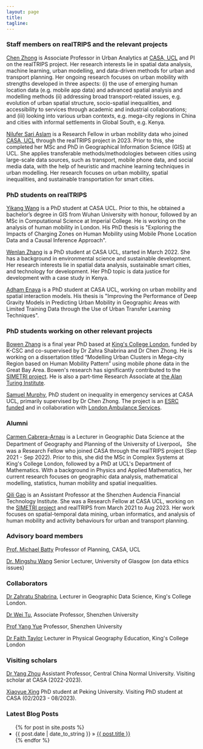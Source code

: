 ```yaml
---
layout: page
title: 
tagline:
---
```




### Staff members on realTRIPS and the relevant projects

[Chen Zhong](https://profiles.ucl.ac.uk/46973) is Associate Professor in Urban Analytics at [CASA, UCL](https://www.ucl.ac.uk/bartlett/casa) and PI on the realTRIPS project. Her research interests lie in spatial data analysis, machine learning, urban modelling, and data-driven methods for urban and transport planning. Her ongoing research focuses on urban mobility with strengths developed in three aspects: (i) the use of emerging human location data (e.g. mobile app data) and advanced spatial analysis and modelling methods (ii) addressing broad transport-related issues, e.g. evolution of urban spatial structure, socio-spatial inequalities, and accessibility to services through academic and industrial collaborations; and (iii) looking into various urban contexts, e.g. mega-city regions in China and cities with informal settlements in Global South, e.g. Kenya.

[Nilufer Sari Aslam](https://scholar.google.co.uk/citations?user=ha04uDcAAAAJ&hl=en) is a Research Fellow in urban mobility data who joined [CASA, UCL](https://www.ucl.ac.uk/bartlett/casa) through the realTRIPS project in 2023. Prior to this, she completed her MSc and PhD in Geographical Information Science (GIS) at UCL. She applies transferable methods/methodologies between cities using large-scale data sources, such as transport, mobile phone data, and social media data, with the help of heuristic and machine learning techniques in urban modelling. Her research focuses on urban mobility, spatial inequalities, and sustainable transportation for smart cities. 

### PhD students on realTRIPS

[Yikang Wang](https://yikang.site/) is a PhD student at CASA UCL. Prior to this, he obtained a bachelor’s degree in GIS from Wuhan University with honour, followed by an MSc in Computational Science at Imperial College. He is working on the analysis of human mobility in London. His PhD thesis is "Exploring the Impacts of Charging Zones on Human Mobility using Mobile Phone Location Data and a Causal Inference Approach".

[Wenlan Zhang](http://www.zhangwenlan.com/) is a PhD student at CASA UCL, started in March 2022. She has a background in environmental science and sustainable development. Her research interests lie in spatial data analysis, sustainable smart cities, and technology for development. Her PhD topic is data justice for development with a case study in Kenya. 

[Adham Enaya](https://www.ucl.ac.uk/bartlett/casa/adham-enaya) is a PhD student at CASA UCL, working on urban mobility and spatial interaction models. His thesis is "Improving the Performance of Deep Gravity Models in Predicting Urban Mobility in Geographic Areas with Limited Training Data through the Use of Urban Transfer Learning Techniques".

### PhD students working on other relevant projects

[Bowen Zhang](https://bowenzhang.org/) is a final year PhD based at [King's College London](https://www.kcl.ac.uk/geography), funded by K-CSC and co-supervised by Dr Zahra Shabrina and Dr Chen Zhong. He is working on a dissertation titled “Modelling Urban Clusters in Mega-city Region based on Human Mobility Pattern” using mobile phone data in the Great Bay Area. Bowen's research has significantly contributed to the [SIMETRI project](https://simetri.uk/about-the-project). He is also a part-time Research Associate at [the Alan Turing Institute](https://www.turing.ac.uk/).

[Samuel Murphy](https://www.linkedin.com/in/sam-murphy-4a8570171/?originalSubdomain=uk), PhD student on inequality in emergency services at CASA UCL, primarily supervised by Dr Chen Zhong. The project is an [ESRC funded](https://ubel-dtp.ac.uk/) and in collaboration with [London Ambulance Services](https://www.londonambulance.nhs.uk/).
 
### Alumni

[Carmen Cabrera-Arnau](https://www.ucl.ac.uk/~ucahcca/) is a Lecturer in Geographic Data Science at the Department of Geography and Planning of the University of Liverpool。 She was a Research Fellow who joined CASA through the realTRIPS project (Sep 2021 - Sep 2022). Prior to this, she did the MSc in Complex Systems at King's College London, followed by a PhD at UCL's Department of Mathematics. With a background in Physics and Applied Mathematics, her current research focuses on geographic data analysis, mathematical modelling, statistics, human mobility and spatial inequalities. 

[Qili Gao](https://www.gaoqili.cn/) is an Assistant Professor at the Shenzhen Audencia Financial Technology Institute. She was a Research Fellow at CASA UCL, working on the [SIMETRI project](https://simetri.uk/about-the-project) and realTRIPS from March 2021 to Aug 2023. Her work focuses on spatial-temporal data mining, urban informatics, and analysis of human mobility and activity behaviours for urban and transport planning. 


### Advisory board members 

[Prof. Michael Batty](http://www.complexcity.info/) Professor of Planning, CASA, UCL

[Dr. Mingshu Wang](https://mingshuwang.org/) Senior Lecturer, University of Glasgow (on data ethics issues)

### Collaborators

[Dr Zahratu Shabrina](https://www.kcl.ac.uk/people/zahratu-shabrina), Lecturer in Geographic Data Science, King's College London. 

[Dr Wei Tu](https://spatialsmart.github.io/), Associate Professor, Shenzhen University

[Prof Yang Yue](https://saup.szu.edu.cn/info/1092/1413.htm) Professor, Shenzhen University

[Dr Faith Taylor](https://www.kcl.ac.uk/people/faith-taylor) Lecturer in Physical Geography Education, King's College London


### Visiting scholars

[Dr Yang Zhou](http://ccnucity.ccnu.edu.cn/info/1053/6778.htm) Assistant Professor, Central China Normal University. Visiting scholar at CASA (2022-2023).

[Xiaoyue Xing](https://scholar.google.com/citations?user=1ur-jfQAAAAJ&hl=zh-CN) PhD student at Peking University. Visiting PhD student at CASA (02/2023 - 08/2023).

### Latest Blog Posts

<ul class="posts">
  {% for post in site.posts %}
    <li><span>{{ post.date | date_to_string }}</span> &raquo; <a href="{{ site.baseurl }}{{ post.url }}">{{ post.title }}</a></li>
  {% endfor %}
</ul>
